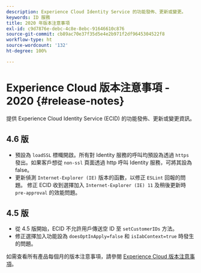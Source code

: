 ```yaml
---
description: Experience Cloud Identity Service 的功能發佈、更新或變更。
keywords: ID 服務
title: 2020 年版本注意事項
exl-id: c9d7876e-debc-4c8e-8ebc-91646610c876
source-git-commit: cb89ac70e37f35d5e4e2b971f2df9645304522f8
workflow-type: ht
source-wordcount: '132'
ht-degree: 100%

---
```


# Experience Cloud 版本注意事項 - 2020 {#release-notes}

提供 Experience Cloud Identity Service (ECID) 的功能發佈、更新或變更資訊。

## 4.6 版

* 預設為 `loadSSL` 標幟開啟。所有對 Identity 服務的呼叫均預設為透過 `https` 發出。如果客戶想從 `non-ssl` 頁面透過 http 呼叫 Identity 服務，可將其設為 false。
* 更新偵測 `Internet-Explorer (IE)` 版本的函數，以修正 `ESLint` 回報的問題。
修正 ECID 收到選擇加入 `Internet-Explorer (IE) 11` 及稍後更新時 `pre-approval` 的效能問題。

## 4.5 版

* 從 4.5 版開始，ECID 不允許用戶傳送空 ID 至 `setCustomerIDs` 方法。
* 修正選擇加入功能設為 `doesOptInApply=false` 和 `isIabContext=true` 時發生的問題。

如需查看所有產品每個月的版本注意事項，請參閱 [Experience Cloud 版本注意事項](https://experienceleague.adobe.com/docs/release-notes/experience-cloud/current.html?lang=zh-Hant)。
